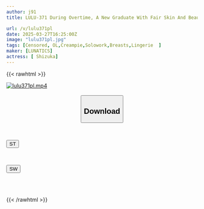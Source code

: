 ```yaml
---
author: j91
title: LULU-371 During Overtime, A New Graduate With Fair Skin And Beautiful Breasts, Shizuka, Is Forced To Be An Underwear Model In The Office With Only Two People And Cannot Stand The Sticky Nipple Harassment Of Her Middle-aged Boss, Who She Dislikes, And Is Made To Humiliate Her Nipples.

url: /v/lulu371pl
date: 2025-03-27T16:25:00Z
image: "lulu371pl.jpg"
tags: [Censored, OL,Creampie,Solowork,Breasts,Lingerie	]
maker: [LUNATICS]
actress: [ Shizuka]
---
```



{{< rawhtml >}}

<div class="video" data-videoid="Zr13MGa2w3fqpoV">
    <a href="javascript:;">
        <img src="/v/lulu371pl/lulu371pl.jpg" width="WIDTH" height="HEIGHT" alt="lulu371pl.mp4" loading="lazy">
    </a>
</div>

<script type="text/javascript" src="https://j91.asia/asset/on-demand-st.js"></script>

<br>
  <link rel="stylesheet" href="https://j91.asia/asset/bs5.css">
  
  <center>
  <button class="btn btn-primary" type="button" data-bs-toggle="collapse" data-bs-target=".multi-collapse" aria-expanded="false" aria-controls="multiCollapseExample1 multiCollapseExample2"><h2>Download</h2></button></center>
</p>
<div class="row">
  <div class="col">
    <div class="collapse multi-collapse" id="multiCollapseExample1">
      <div class="card card-body">
	      	      <br>
<div class="buttons">  
<p><a href="/v/lulu371pl/st.html" target="_blank"><button class="btn-hover color-3"><i class="fa fa-download"></i> ST</button></a></p></div>
    </div>
  </div>
</div>
  <div class="col">
    <div class="collapse multi-collapse" id="multiCollapseExample2">
      <div class="card card-body">
	      <br>
<div class="buttons">
<p><a href="/v/lulu371pl/sw.html" target="_blank"><button class="btn-hover color-2"><i class="fa fa-download"></i> SW</button></a></p></div>
<br><br>
      </div>
    </div>
  </div>
</div>

{{< /rawhtml >}}